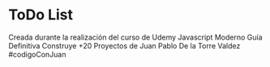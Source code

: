 # ToDo List

Creada durante la realización del curso de Udemy Javascript Moderno Guía Definitiva Construye +20 Proyectos de Juan Pablo De la Torre Valdez #codigoConJuan